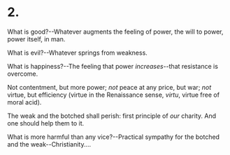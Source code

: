 # 2.

What is good?--Whatever augments the feeling of power, the will to
power, power itself, in man.

What is evil?--Whatever springs from weakness.

What is happiness?--The feeling that power _increases_--that resistance
is overcome.

Not contentment, but more power; _not_ peace at any price, but war;
_not_ virtue, but efficiency (virtue in the Renaissance sense, _virtu_,
virtue free of moral acid).

The weak and the botched shall perish: first principle of _our_ charity.
And one should help them to it.

What is more harmful than any vice?--Practical sympathy for the botched
and the weak--Christianity....


